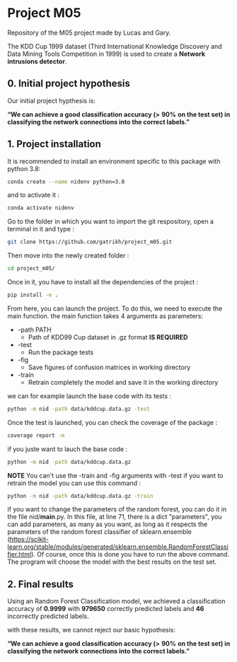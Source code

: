# Project M05

Repository of the M05 project made by Lucas and Gary.

The KDD Cup 1999 dataset (Third International Knowledge Discovery and Data Mining Tools Competition in 1999) is used to create a **Network intrusions detector**. 

## 0. Initial project hypothesis

Our initial project hypthesis is: 

**“We can achieve a good classification accuracy (>** **90%** **on the test set) in classifying the network connections into the correct labels.”** 


## 1. Project installation


It is recommended to install an environment specific to this package with python 3.8:

```bash 
conda create --name nidenv python=3.8
```

and to activate it : 

```bash 
conda activate nidenv
```

Go to the folder in which you want to import the git respository, open a terminal in it and type : 

```bash
git clone https://github.com/gatrikh/project_m05.git
```

Then move into the newly created folder : 

```bash 
cd project_m05/
```

Once in it, you have to install all the dependencies of the project :

```bash
pip install -e .
```

From here, you can launch the project. To do this, we need to execute the main function. 
the main function takes 4 arguments as parameters: 

* -path PATH    
    * Path of KDD99 Cup dataset in .gz format **IS REQUIRED**
* -test         
    * Run the package tests
* -fig          
    * Save figures of confusion matrices in working directory
* -train        
    * Retrain completely the model and save it in the working directory

we can for example launch the base code with its tests :

```bash
python -m nid -path data/kddcup.data.gz -test
```

Once the test is launched, you can check the coverage of the package : 

```bash
coverage report -m
```

if you juste want to lauch the base code :

```bash
python -m nid -path data/kddcup.data.gz
```

**NOTE** 
You can't use the -train and -fig arguments with -test
if you want to retrain the model you can use this command :

```bash
python -m nid -path data/kddcup.data.gz -train
```

if you want to change the parameters of the random forest, you can do it in the file nid/__main__.py. 
In this file, at line 71, there is a dict "parameters", you can add parameters, as many as you want, 
as long as it respects the parameters of the random forest classifier of sklearn.ensemble 
(https://scikit-learn.org/stable/modules/generated/sklearn.ensemble.RandomForestClassifier.html).
Of course, once this is done you have to run the above command. 
The program will choose the model with the best results on the test set.


## 2. Final results


Using an Random Forest Classification model, we achieved a classification accuracy of **0.9999** with **979650** correctly predicted labels and **46** incorrectly predicted labels. 

with these results, we cannot reject our basic hypothesis: 

**“We can achieve a good classification accuracy (>** **90%** **on the test set) in classifying the network connections into the correct labels.”** 

